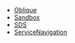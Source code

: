 - [Oblique](projects%2Foblique%2FCHANGELOG.md)
- [Sandbox](projects%2Fsandbox%2FCHANGELOG.md)
- [SDS](projects%2Fsds%2FCHANGELOG.md)
- [ServiceNavigation](projects%2Fservice-navigation-web-component%2FCHANGELOG.md)
